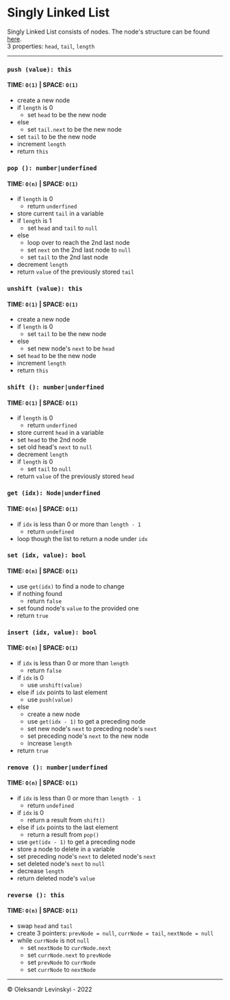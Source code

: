 # Singly Linked List
Singly Linked List consists of nodes. The node's structure can be found [here](singly-linked-list/Node.js).\
3 properties: `head`, `tail`, `length`

---

### `push (value): this`
#### TIME: `O(1)` | SPACE: `O(1)`
* create a new node
* if `length` is 0
    * set `head` to be the new node
* else
    * set `tail.next` to be the new node
* set `tail` to be the new node
* increment `length`
* return `this`

### `pop (): number|underfined`
#### TIME: `O(n)` | SPACE: `O(1)`
* if `length` is 0
    * return `underfined`
* store current `tail` in a variable
* if `length` is 1
  * set `head` and `tail` to `null`
* else
  * loop over to reach the 2nd last node 
  * set `next` on the 2nd last node to `null`
  * set `tail` to the 2nd last node
* decrement `length`
* return `value` of the previously stored `tail`

### `unshift (value): this`
#### TIME: `O(1)` | SPACE: `O(1)`
* create a new node
* if `length` is 0
  * set `tail` to be the new node
* else
  * set new node's `next` to be `head`
* set `head` to be the new node
* increment `length`
* return `this`

### `shift (): number|underfined`
#### TIME: `O(1)` | SPACE: `O(1)`
* if `length` is 0
  * return `underfined`
* store current `head` in a variable
* set `head` to the 2nd node
* set old head's `next` to `null`
* decrement `length`
* if `length` is 0
  * set `tail` to `null`
* return `value` of the previously stored `head`

### `get (idx): Node|underfined`
#### TIME: `O(n)` | SPACE: `O(1)`
* if `idx` is less than 0 or more than `length - 1`
  * return `undefined`
* loop though the list to return a node under `idx`

### `set (idx, value): bool`
#### TIME: `O(n)` | SPACE: `O(1)`
* use `get(idx)` to find a node to change
* if nothing found
  * return `false`
* set found node's `value` to the provided one
* return `true`

### `insert (idx, value): bool`
#### TIME: `O(n)` | SPACE: `O(1)`
* if `idx` is less than 0 or more than `length`
  * return `false`
* if `idx` is 0
  * use `unshift(value)`
* else if `idx` points to last element
  * use `push(value)`
* else
  * create a new node
  * use `get(idx - 1)` to get a preceding node
  * set new node's `next` to preceding node's `next`
  * set preceding node's `next` to the new node
  * increase `length`
* return `true`

### `remove (): number|underfined`
#### TIME: `O(n)` | SPACE: `O(1)`
* if `idx` is less than 0 or more than `length - 1`
  * return `undefined`
* if `idx` is 0
  * return a result from `shift()`
* else if `idx` points to the last element
  * return a result from `pop()`
* use `get(idx - 1)` to get a preceding node
* store a node to delete in a variable
* set preceding node's `next` to deleted node's `next`
* set deleted node's `next` to `null`
* decrease `length`
* return deleted node's `value`

### `reverse (): this`
#### TIME: `O(n)` | SPACE: `O(1)`
* swap `head` and `tail`
* create 3 pointers: `prevNode = null`, `currNode = tail`, `nextNode = null`
* while `currNode` is not `null`
  * set `nextNode` to `currNode.next`
  * set `currNode.next` to `prevNode`
  * set `prevNode` to `currNode`
  * set `currNode` to `nextNode`
  
---
  
&copy; Oleksandr Levinskyi - 2022
